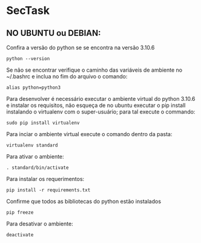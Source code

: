 # SecTask

## NO UBUNTU ou DEBIAN:

Confira a versão do python se se encontra na versão 3.10.6

```
python --version
```

Se não se encontrar verifique o caminho das variáveis de ambiente no ~/.bashrc e inclua no fim do arquivo o comando:

```
alias python=python3
```

Para desenvolver é necessário executar o ambiente virtual do python 3.10.6 e instalar os requisitos, não esqueça de no ubuntu executar o pip install instalando o virtualenv com o super-usuário; para tal execute o commando:

```
sudo pip install virtualenv
```

Para inciar o ambiente virtual execute o comando dentro da pasta:

```
virtualenv standard
```

Para ativar o ambiente:
```
. standard/bin/activate
```

Para instalar os requerimentos:
```
pip install -r requirements.txt
```

Confirme que todos as bibliotecas do python estão instalados
```
pip freeze
```

Para desativar o ambiente:
```
deactivate
```
